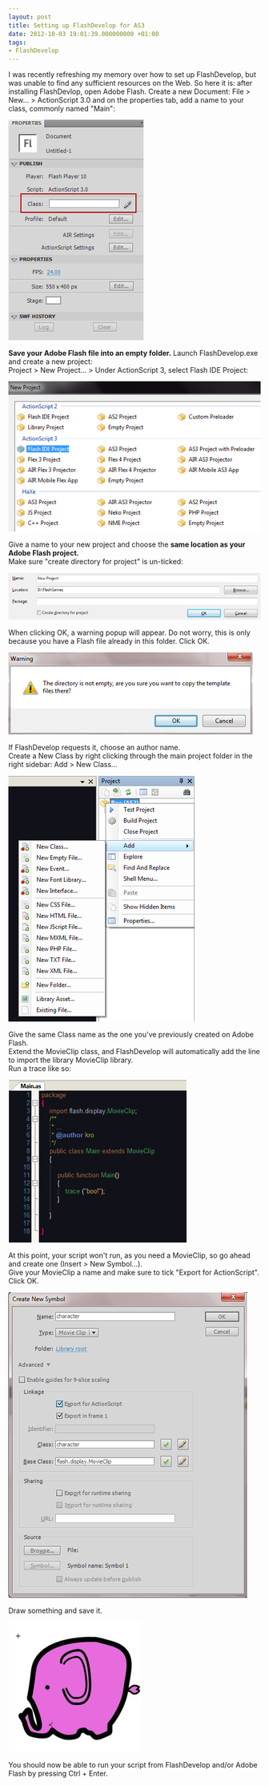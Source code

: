 ```yaml
---
layout: post
title: Setting up FlashDevelop for AS3
date: 2012-10-03 19:01:39.000000000 +01:00
tags:
- FlashDevelop
---
```


I was recently refreshing my memory over how to set up FlashDevelop, but was unable to find any sufficient resources on the Web.
So here it is: after installing FlashDevlop, open Adobe Flash.
Create a new Document: File > New... > ActionScript 3.0 and on the properties tab, add a name to your class, commonly named "Main":

<img class="img-thumbnail" src="/images/nameclass.png" alt="ActionScript 3.0 Class" title="ActionScript 3.0 Class"/>

**Save your Adobe Flash file into an empty folder.**
Launch FlashDevelop.exe and create a new project:  
Project > New Project... > Under ActionScript 3, select Flash IDE Project:

<img class="img-medium" src="/images/newproject.png" alt="FlashDevelop - Create new projet" title="FlashDevelop - Create new projet"/>

Give a name to your new project and choose the **same location as your Adobe Flash project.**  
Make sure "create directory for project" is un-ticked:

<img class="img-medium" src="/images/namefd.png" alt="FlashDevelop - Create a directory" title="FlashDevelop - Create a directory"/>

When clicking OK, a warning popup will appear. Do not worry, this is only because you have a Flash file already in this folder.
Click OK.

<img class="img-medium" src="/images/warning.png" alt="FlashDevelop - Warning" title="FlashDevelop - Warning"/>

If FlashDevelop requests it, choose an author name.  
Create a New Class by right clicking through the main project folder in the right sidebar: Add > New Class...

<img class="img-small" src="/images/newclass.png" alt="FlashDevelop - New Class" title="FlashDevelop - New Class"/>

Give the same Class name as the one you've previously created on Adobe Flash.  
Extend the MovieClip class, and FlashDevelop will automatically add the line to import the library MovieClip library.  
Run a trace like so:

<img class="img-small" src="/images/mainclass.png" alt="FlashDevelop - Main Class" title="FlashDevelop - Main Class"/>

At this point, your script won't run, as you need a MovieClip, so go ahead and create one (Insert > New Symbol...).  
Give your MovieClip a name and make sure to tick "Export for ActionScript".
Click OK.

<img class="img-small" src="/images/newsymbol.png" alt="FlashDevelop - New Symbol" title="FlashDevelop - New Symbol"/>

Draw something and save it.

<img class="img-thumbnail" src="/images/randomsymbol.png" alt="FlashDevelop - Random Symbol" title="FlashDevelop - Random Symbol"/>

You should now be able to run your script from FlashDevelop and/or Adobe Flash by pressing Ctrl + Enter.